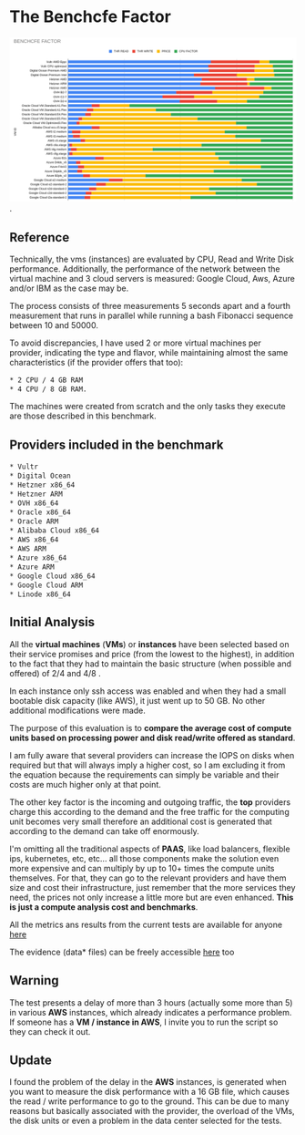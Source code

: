 # The Benchcfe Factor


![How much you get for the price?](benchcfe_factor.png "How much you get from your provider?").

## Reference

Technically, the vms (instances) are evaluated by CPU, Read and Write Disk performance.
Additionally, the performance of the network between the virtual machine and 3 cloud servers is measured: Google Cloud, Aws, Azure and/or IBM as the case may be.

The process consists of three measurements 5 seconds apart and a fourth measurement that runs in parallel while running a bash Fibonacci sequence between 10 and 50000.

To avoid discrepancies, I have used 2 or more virtual machines per provider, indicating the type and flavor, while maintaining almost the same characteristics (if the provider offers that too):

    * 2 CPU / 4 GB RAM
    * 4 CPU / 8 GB RAM.

The machines were created from scratch and the only tasks they execute are those described in this benchmark.


## Providers included in the benchmark

    * Vultr
    * Digital Ocean
    * Hetzner x86_64
    * Hetzner ARM
    * OVH x86_64
    * Oracle x86_64
    * Oracle ARM
    * Alibaba Cloud x86_64
    * AWS x86_64
    * AWS ARM
    * Azure x86_64
    * Azure ARM
    * Google Cloud x86_64
    * Google Cloud ARM
    * Linode x86_64


## Initial Analysis

All the **virtual machines** (**VMs**) or **instances** have been selected based on their service promises and price (from the lowest to the highest), in addition to the fact that they had to maintain the basic structure (when possible and offered) of 2/4 and 4/8 .

In each instance only ssh access was enabled and when they had a small bootable disk capacity (like AWS), it just went up to 50 GB. No other additional modifications were made.

The purpose of this evaluation is to **compare the average cost of compute units based on processing power and disk read/write offered as standard**.

I am fully aware that several providers can increase the IOPS on disks when required but that will always imply a higher cost, so I am excluding it from the equation because the requirements can simply be variable and their costs are much higher only at that point.

The other key factor is the incoming and outgoing traffic, the **top** providers charge this according to the demand and the free traffic for the computing unit becomes very small therefore an additional cost is generated that according to the demand can take off enormously.

I'm omitting all the traditional aspects of **PAAS**, like load balancers, flexible ips, kubernetes, etc, etc... all those components make the solution even more expensive and can multiply by up to 10+ times the compute units themselves. For that, they can go to the relevant providers and have them size and cost their infrastructure, just remember that the more services they need, the prices not only increase a little more but are even enhanced.  **This is just a compute analysis cost and benchmarks**.

All the metrics ans results from the current tests are available for anyone [here](https://docs.google.com/spreadsheets/d/12DbzpJ058i90bfUvVVFQsrVR7IOyf-DnCIH-7lBFw-8/edit?usp=sharing)

The evidence (data* files) can be freely accessible [here](https://drive.google.com/drive/folders/13AVvSJh1lat3FHJdm5o5Cz6J32RN6LDf?usp=sharing) too


## Warning

The test presents a delay of more than 3 hours (actually some more than 5) in various **AWS** instances, which already indicates a performance problem. If someone has a **VM / instance in AWS**, I invite you to run the script so they can check it out.

## Update

I found the problem of the delay in the **AWS** instances, is generated when you want to measure the disk performance with a 16 GB file, which causes the read / write performance to go to the ground. This can be due to many reasons but basically associated with the provider, the overload of the VMs, the disk units or even a problem in the data center selected for the tests.
